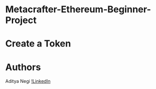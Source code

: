 # Metacrafter-Ethereum-Beginner-Project
# Create a Token

# Authors
Aditya Negi <a href="https://www.linkedin.com/in/adityanegi748/">!LinkedIn</a>

